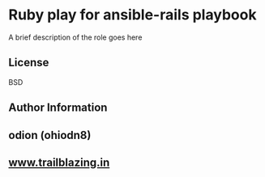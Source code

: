 Ruby play for ansible-rails playbook
=========

A brief description of the role goes here

License
-------

BSD

Author Information
----------

odion (ohiodn8)
-----------

www.trailblazing.in
---------
